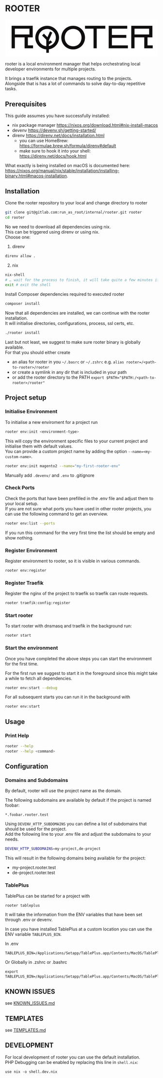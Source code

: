 # ROOTER

![rooter logo](docs/images/rooter-logo.jpg)

rooter is a local environment manager that helps orchestrating local developer environments for multiple projects.  

It brings a traefik instance that manages routing to the projects.  
Alongside that is has a lot of commands to solve day-to-day repetitive tasks.  

## Prerequisites

This guide assumes you have successfully installed:
- nix package manager https://nixos.org/download.html#nix-install-macos
- devenv https://devenv.sh/getting-started/
- direnv https://direnv.net/docs/installation.html
  - you can use HomeBrew: https://formulae.brew.sh/formula/direnv#default
  - make sure to hook it into your shell: https://direnv.net/docs/hook.html

What exactly is being installed on macOS is documented here: https://nixos.org/manual/nix/stable/installation/installing-binary.html#macos-installation.

## Installation

Clone the rooter repository to your local and change directory to rooter
```bash
git clone git@gitlab.com:run_as_root/internal/rooter.git rooter
cd rooter
```
No we need to download all dependencies using nix.  
This can be triggered using direnv or using nix.  
Choose one:

1. direnv
```bash
direnv allow .
```

2. nix
```bash 
nix-shell
# … wait for the process to finish, it will take quite a few minutes if executed for the first time
exit # exit the shell
```

Install Composer dependencies required to executed rooter
```bash
composer install
```

Now that all dependencies are installed, we can continue with the rooter installation.  
It will initialise directories, configurations, process, ssl certs, etc.  
```bash
./rooter install
```

Last but not least, we suggest to make sure rooter binary is globally available.  
For that you should either create 
- an alias for rooter in you `~/.basrc` or `~/.zshrc` e.g. `alias rooter=/<path-to-rooter>/rooter`
- or create a symlink in any dir that is included in your path
- or add the rooter directory to the PATH `export $PATH="$PATH:/<path-to-rooter>/rooter"`

## Project setup

### Initialise Environment

To initialise a new enviroment for a project run
```bash
rooter env:init <environment-type>
```
This will copy the environment specific files to your current project and initialise them with default values.  
You can provide a custom project name by adding the option `--name=<my-custom-name>`.
```bash
rooter env:init magento2 --name="my-first-rooter-env"
```
Manually add `.devenv/` and `.env` to .gitignore

### Check Ports

Check the ports that have been prefilled in the .env file and adjust them to your local setup.  
If you are not sure what ports you have used in other rooter projects, you can use the following command to get an overview.
```bash
rooter env:list --ports
```
If you run this command for the very first time the list should be empty and show nothing.

### Register Environment

Register environment to rooter, so it is visible in various commands.

```bash
rooter env:register
```

### Register Traefik

Register the nginx of the project to traefik so traefik can route requests.  
```bash
rooter traefik:config:register
```

### Start rooter

To start rooter with dnsmasq and traefik in the background run:

```bash
rooter start
```

### Start the environment

Once you have completed the above steps you can start the environment for the first time.  

For the first run we suggest to start it in the foreground since this might take a while to fetch all dependencies.  

```bash
rooter env:start --debug
```

For all subsequent starts you can run it in the background with
```bash
rooter env:start
```

## Usage

### Print Help
```bash
rooter --help
rooter --help <command>
```

## Configuration

### Domains and Subdomains

By default, rooter will use the project name as the domain.  

The following subdomains are available by default if the project is named foobar:
```
*.foobar.rooter.test
```

Using `DEVENV_HTTP_SUBDOMAINS` you can define a list of subdomains that should be used for the project.  
Add the following line to your .env file and adjust the subdomains to your needs.
```bash
DEVENV_HTTP_SUBDOMAINS=my-project,de-project
```
This will result in the following domains being available for the project:
- my-project.rooter.test
- de-project.rooter.test

### TablePlus

TablePlus can be started for a project with 
```bash
rooter tableplus
```
It will take the information from the ENV variables that have been set through .env or devenv.

In case you have installed TablePlus at a custom location you can use the ENV variable ```TABLEPLUS_BIN```.

In .env
```
TABLEPLUS_BIN=/Applications/Setapp/TablePlus.app/Contents/MacOS/TablePlus
```

Or Globally in .zshrc or .bashrc
```
export TABLEPLUS_BIN=/Applications/Setapp/TablePlus.app/Contents/MacOS/TablePlus
```

## KNOWN ISSUES

see [KNOWN_ISSUES.md](docs/KNOWN_ISSUES.md)

## TEMPLATES

see [TEMPLATES.md](docs/TEMPLATES.md)

## DEVELOPMENT

For local development of rooter you can use the default installation.  
PHP Debugging can be enabled by replacing this line in ``shell.nix``:

```
use nix -o shell.dev.nix
```
